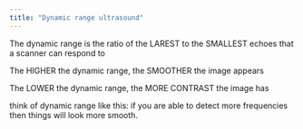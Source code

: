 ```yaml
---
title: "Dynamic range ultrasound"
---
```

The dynamic range is the ratio of the LAREST to the SMALLEST echoes that a scanner can respond to

The HIGHER the dynamic range, the SMOOTHER the image appears

The LOWER the dynamic range, the MORE CONTRAST the image has 

think of dynamic range like this: if you are able to detect more frequencies then things will look more smooth.

